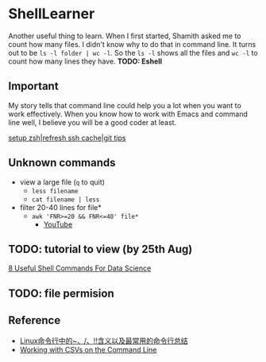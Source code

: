 # ShellLearner
Another useful thing to learn. When I first started, Shamith asked me to count how many files. I didn't know why to do that in command line. It turns out to be `ls -l folder | wc -l`. So the `ls -l` shows all the files and `wc -l` to count how many lines they have.
**TODO: Eshell**
## Important
My story tells that command line could help you a lot when you want to work effectively. When you know how to work with Emacs and command line well, I believe you will be a good coder at least.


[setup zsh](https://github.com/xihajun/ShellLearner/issues/3)|[refresh ssh cache](https://github.com/xihajun/ShellLearner/issues/4)|[git tips](https://github.com/xihajun/ShellLearner/issues/5)


## Unknown commands
- view a large file (`q` to quit)
  - `less filename`
  - `cat filename | less`
- filter 20-40 lines for file*
  - `awk 'FNR>=20 && FNR<=40' file*` 
    - [YouTube](https://www.youtube.com/watch?v=_q6Uj4X_knc&ab_channel=MelvynDrag)

## TODO: tutorial to view (by 25th Aug)
[8 Useful Shell Commands For Data Science](https://www.datacamp.com/community/tutorials/shell-commands-data-scientist)
## TODO: file permision


## Reference
- [Linux命令行中的~、/、!!含义以及最常用的命令行总结](https://www.jianshu.com/p/d9bbcb45ac95)
- [Working with CSVs on the Command Line](https://bconnelly.net/posts/working_with_csvs_on_the_command_line/)
